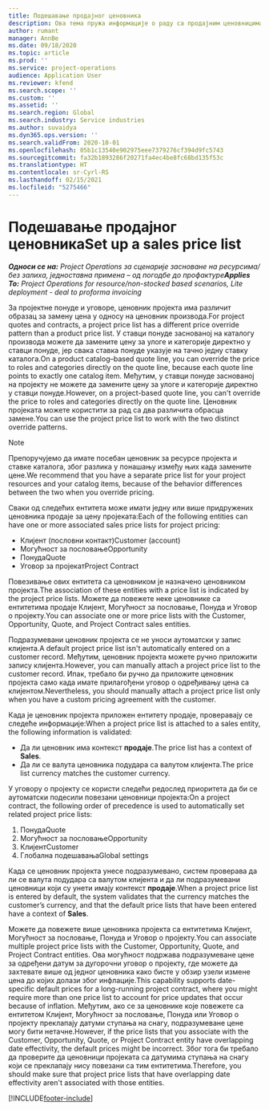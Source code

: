 ```yaml
---
title: Подешавање продајног ценовника
description: Ова тема пружа информације о раду са продајним ценовницима за одређивање цена производа у пројекту.
author: rumant
manager: AnnBe
ms.date: 09/18/2020
ms.topic: article
ms.prod: ''
ms.service: project-operations
audience: Application User
ms.reviewer: kfend
ms.search.scope: ''
ms.custom: ''
ms.assetid: ''
ms.search.region: Global
ms.search.industry: Service industries
ms.author: suvaidya
ms.dyn365.ops.version: ''
ms.search.validFrom: 2020-10-01
ms.openlocfilehash: 05b1c13540e902975eee7379276cf394d9fc5743
ms.sourcegitcommit: fa32b1893286f20271fa4ec4be8fc68bd135f53c
ms.translationtype: HT
ms.contentlocale: sr-Cyrl-RS
ms.lasthandoff: 02/15/2021
ms.locfileid: "5275466"
---
```

# <a name="set-up-a-sales-price-list"></a><span data-ttu-id="0df31-103">Подешавање продајног ценовника</span><span class="sxs-lookup"><span data-stu-id="0df31-103">Set up a sales price list</span></span>

<span data-ttu-id="0df31-104">_**Односи се на:** Project Operations за сценарије засноване на ресурсима/без залиха, једноставна примена – од погодбе до профактуре_</span><span class="sxs-lookup"><span data-stu-id="0df31-104">_**Applies To:** Project Operations for resource/non-stocked based scenarios, Lite deployment - deal to proforma invoicing_</span></span>

<span data-ttu-id="0df31-105">За пројектне понуде и уговоре, ценовник пројекта има различит образац за замену цена у односу на ценовник производа.</span><span class="sxs-lookup"><span data-stu-id="0df31-105">For project quotes and contracts, a project price list has a different price override pattern than a product price list.</span></span> <span data-ttu-id="0df31-106">У ставци понуде заснованој на каталогу производа можете да замените цену за улоге и категорије директно у ставци понуде, јер свака ставка понуде указује на тачно једну ставку каталога.</span><span class="sxs-lookup"><span data-stu-id="0df31-106">On a product catalog–based quote line, you can override the price to roles and categories directly on the quote line, because each quote line points to exactly one catalog item.</span></span> <span data-ttu-id="0df31-107">Међутим, у ставци понуде заснованој на пројекту не можете да замените цену за улоге и категорије директно у ставци понуде.</span><span class="sxs-lookup"><span data-stu-id="0df31-107">However, on a project-based quote line, you can't override the price to roles and categories directly on the quote line.</span></span> <span data-ttu-id="0df31-108">Ценовник пројеката можете користити за рад са два различита обрасца замене.</span><span class="sxs-lookup"><span data-stu-id="0df31-108">You can use the project price list to work with the two distinct override patterns.</span></span>

> [!NOTE]
> <span data-ttu-id="0df31-109">Препоручујемо да имате посебан ценовник за ресурсе пројекта и ставке каталога, због разлика у понашању између њих када замените цене.</span><span class="sxs-lookup"><span data-stu-id="0df31-109">We recommend that you have a separate price list for your project resources and your catalog items, because of the behavior differences between the two when you override pricing.</span></span>

<span data-ttu-id="0df31-110">Сваки од следећих ентитета може имати једну или више придружених ценовника продаје за цену пројеката:</span><span class="sxs-lookup"><span data-stu-id="0df31-110">Each of the following entities can have one or more associated sales price lists for project pricing:</span></span>

- <span data-ttu-id="0df31-111">Клијент (пословни контакт)</span><span class="sxs-lookup"><span data-stu-id="0df31-111">Customer (account)</span></span> 
- <span data-ttu-id="0df31-112">Могућност за пословање</span><span class="sxs-lookup"><span data-stu-id="0df31-112">Opportunity</span></span> 
- <span data-ttu-id="0df31-113">Понуда</span><span class="sxs-lookup"><span data-stu-id="0df31-113">Quote</span></span> 
- <span data-ttu-id="0df31-114">Уговор за пројекат</span><span class="sxs-lookup"><span data-stu-id="0df31-114">Project Contract</span></span>

<span data-ttu-id="0df31-115">Повезивање ових ентитета са ценовником је назначено ценовником пројекта.</span><span class="sxs-lookup"><span data-stu-id="0df31-115">The association of these entities with a price list is indicated by the project price lists.</span></span> <span data-ttu-id="0df31-116">Можете да повежете неке ценовнике са ентитетима продаје Клијент, Могућност за пословање, Понуда и Уговор о пројекту.</span><span class="sxs-lookup"><span data-stu-id="0df31-116">You can associate one or more price lists with the Customer, Opportunity, Quote, and Project Contract sales entities.</span></span>

<span data-ttu-id="0df31-117">Подразумевани ценовник пројекта се не уноси аутоматски у запис клијента.</span><span class="sxs-lookup"><span data-stu-id="0df31-117">A default project price list isn't automatically entered on a customer record.</span></span> <span data-ttu-id="0df31-118">Међутим, ценовник пројекта можете ручно приложити запису клијента.</span><span class="sxs-lookup"><span data-stu-id="0df31-118">However, you can manually attach a project price list to the customer record.</span></span> <span data-ttu-id="0df31-119">Ипак, требало би ручно да приложите ценовник пројекта само када имате прилагођени уговор о одређивању цена са клијентом.</span><span class="sxs-lookup"><span data-stu-id="0df31-119">Nevertheless, you should manually attach a project price list only when you have a custom pricing agreement with the customer.</span></span> 

<span data-ttu-id="0df31-120">Када је ценовник пројекта приложен ентитету продаје, проверавају се следеће информације:</span><span class="sxs-lookup"><span data-stu-id="0df31-120">When a project price list is attached to a sales entity, the following information is validated:</span></span>

- <span data-ttu-id="0df31-121">Да ли ценовник има контекст **продаје**.</span><span class="sxs-lookup"><span data-stu-id="0df31-121">The price list has a context of **Sales**.</span></span> 
- <span data-ttu-id="0df31-122">Да ли се валута ценовника подудара са валутом клијента.</span><span class="sxs-lookup"><span data-stu-id="0df31-122">The price list currency matches the customer currency.</span></span> 

<span data-ttu-id="0df31-123">У уговору о пројекту се користи следећи редослед приоритета да би се аутоматски подесили повезани ценовници пројекта:</span><span class="sxs-lookup"><span data-stu-id="0df31-123">On a project contract, the following order of precedence is used to automatically set related project price lists:</span></span>

1. <span data-ttu-id="0df31-124">Понуда</span><span class="sxs-lookup"><span data-stu-id="0df31-124">Quote</span></span>
2. <span data-ttu-id="0df31-125">Могућност за пословање</span><span class="sxs-lookup"><span data-stu-id="0df31-125">Opportunity</span></span>
3. <span data-ttu-id="0df31-126">Клијент</span><span class="sxs-lookup"><span data-stu-id="0df31-126">Customer</span></span> 
4. <span data-ttu-id="0df31-127">Глобална подешавања</span><span class="sxs-lookup"><span data-stu-id="0df31-127">Global settings</span></span> 

<span data-ttu-id="0df31-128">Када се ценовник пројекта унесе подразумевано, систем проверава да ли се валута подудара са валутом клијента и да ли подразумевани ценовници који су унети имају контекст **продаје**.</span><span class="sxs-lookup"><span data-stu-id="0df31-128">When a project price list is entered by default, the system validates that the currency matches the customer’s currency, and that the default price lists that have been entered have a context of **Sales**.</span></span>

<span data-ttu-id="0df31-129">Можете да повежете више ценовника пројекта са ентитетима Клијент, Могућност за пословање, Понуда и Уговор о пројекту.</span><span class="sxs-lookup"><span data-stu-id="0df31-129">You can associate multiple project price lists with the Customer, Opportunity, Quote, and Project Contract entities.</span></span> <span data-ttu-id="0df31-130">Ова могућност подржава подразумеване цене за одређени датум за дугорочни уговор о пројекту, где можете да захтевате више од једног ценовника како бисте у обзир узели измене цена до којих долази због инфлације.</span><span class="sxs-lookup"><span data-stu-id="0df31-130">This capability supports date-specific default prices for a long-running project contract, where you might require more than one price list to account for price updates that occur because of inflation.</span></span> <span data-ttu-id="0df31-131">Међутим, ако се за ценовнике које повежете са ентитетом Клијент, Могућност за пословање, Понуда или Уговор о пројекту преклапају датуми ступања на снагу, подразумеване цене могу бити нетачне.</span><span class="sxs-lookup"><span data-stu-id="0df31-131">However, if the price lists that you associate with the Customer, Opportunity, Quote, or Project Contract entity have overlapping date effectivity, the default prices might be incorrect.</span></span> <span data-ttu-id="0df31-132">Због тога би требало да проверите да ценовници пројеката са датумима ступања на снагу који се преклапају нису повезани са тим ентитетима.</span><span class="sxs-lookup"><span data-stu-id="0df31-132">Therefore, you should make sure that project price lists that have overlapping date effectivity aren't associated with those entities.</span></span>


[!INCLUDE[footer-include](../includes/footer-banner.md)]